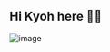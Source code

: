 ## Hi Kyoh here 🙂🧃
![image](https://github.com/user-attachments/assets/3a76d6d4-8f39-460a-8306-9b406941b799)
